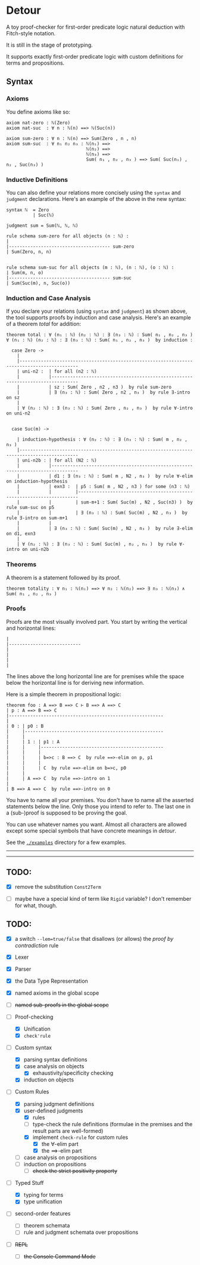 # Detour

A toy proof-checker for first-order predicate logic natural deduction with Fitch-style notation.

It is still in the stage of prototyping.

It supports exactly first-order predicate logic with custom definitions for terms and propositions.

## Syntax

### Axioms
You define axioms like so:
```
axiom nat-zero : ℕ(Zero)
axiom nat-suc  : ∀ n : ℕ(n) ==> ℕ(Suc(n))

axiom sum-zero : ∀ n : ℕ(n) ==> Sum(Zero , n , n)
axiom sum-suc  : ∀ n₁ n₂ n₃ : ℕ(n₁) ==>
                              ℕ(n₂) ==>
                              ℕ(n₃) ==>
                              Sum( n₁ , n₂ , n₃ ) ==> Sum( Suc(n₁) , n₂ , Suc(n₃) )
```


### Inductive Definitions
You can also define your relations more concisely using the `syntax` and `judgment` declarations.
Here's an example of the above in the new syntax:
```
syntax ℕ  = Zero
          | Suc(ℕ)

judgment sum = Sum(ℕ, ℕ, ℕ)

rule schema sum-zero for all objects (n : ℕ) :
|
|-------------------------------------- sum-zero
| Sum(Zero, n, n)


rule schema sum-suc for all objects (m : ℕ), (n : ℕ), (o : ℕ) :
| Sum(m, n, o)
|-------------------------------------- sum-suc
| Sum(Suc(m), n, Suc(o))
```


### Induction and Case Analysis
If you declare your relations (using `syntax` and `judgment`) as shown above, the tool supports proofs by induction and case analysis.
Here's an example of a theorem *total* for addition:
```
theorem total : ∀ (n₁ : ℕ) (n₂ : ℕ) : ∃ (n₃ : ℕ) : Sum( n₁ , n₂ , n₃ )
∀ (n₁ : ℕ) (n₂ : ℕ) : ∃ (n₃ : ℕ) : Sum( n₁ , n₂ , n₃ )  by induction :

  case Zero -> 
    |
    |--------------------------------------------------------------------------------------------
    | uni-n2 :  | for all (n2 : ℕ)
    |           |--------------------------------------------------------------------------------
    |           | sz : Sum( Zero , n2 , n3 )  by rule sum-zero
    |           | ∃ (n₃ : ℕ) : Sum( Zero , n2 , n₃ )  by rule ∃-intro on sz
    |
    | ∀ (n₂ : ℕ) : ∃ (n₃ : ℕ) : Sum( Zero , n₂ , n₃ )  by rule ∀-intro on uni-n2


  case Suc(m) ->  

    | induction-hypothesis : ∀ (n₂ : ℕ) : ∃ (n₃ : ℕ) : Sum( m , n₂ , n₃ )
    |--------------------------------------------------------------------------------------------
    | uni-n2b : | for all (N2 : ℕ)
    |           |--------------------------------------------------------------------------------
    |           | d1 : ∃ (n₃ : ℕ) : Sum( m , N2 , n₃ )  by rule ∀-elim on induction-hypothesis
    |           | exn3 :  | p5 : Sum( m , N2 , n3 ) for some (n3 : ℕ)
    |           |         |----------------------------------------------------------------------
    |           |         | sum-m+1 : Sum( Suc(m) , N2 , Suc(n3) )  by rule sum-suc on p5
    |           |         | ∃ (n₃ : ℕ) : Sum( Suc(m) , N2 , n₃ )  by rule ∃-intro on sum-m+1
    |           |
    |           | ∃ (n₃ : ℕ) : Sum( Suc(m) , N2 , n₃ )  by rule ∃-elim on d1, exn3
    |
    | ∀ (n₂ : ℕ) : ∃ (n₃ : ℕ) : Sum( Suc(m) , n₂ , n₃ )  by rule ∀-intro on uni-n2b
```


### Theorems
A theorem is a statement followed by its proof.
```
theorem totality : ∀ n₁ : ℕ(n₁) ==> ∀ n₂ : ℕ(n₂) ==> ∃ n₃ : ℕ(n₃) ∧ Sum( n₁ , n₂ , n₃ )
```


### Proofs
Proofs are the most visually involved part. You start by writing the vertical and horizontal lines:
```
|
|---------------------------
|
|
|
|
```

The lines above the long horizontal line are for premises while the space below the horizontal line is for deriving new information.

Here is a simple theorem in propositional logic:
```
theorem foo : A ==> B ==> C ⊢ B ==> A ==> C
| p : A ==> B ==> C
|----------------------------------------------------------
|
| 0 : | p0 : B
|     |----------------------------------------------------
|     |
|     | 1 : | p1 : A
|     |     |----------------------------------------------
|     |     |
|     |     | b=>c : B ==> C  by rule ==>-elim on p, p1
|     |     |
|     |     | C  by rule ==>-elim on b=>c, p0
|     |
|     | A ==> C  by rule ==>-intro on 1
|
| B ==> A ==> C  by rule ==>-intro on 0
```

You have to name all your premises.
You don't have to name all the asserted statements below the line. Only those you intend to refer to.
The last one in a (sub-)proof is supposed to be proving the goal.

You can use whatever names you want. Almost all characters are allowed except some special symbols that have concrete meanings in *detour*.

See the [`./examples`](./examples) directory for a few examples.



------
------


## TODO:
- [x] remove the substitution `Const2Term`
- [ ] maybe have a special kind of term like `Rigid` variable? I don't remember for what, though.


## TODO:
- [x] a switch `--lem=true/false` that disallows (or allows) the *proof by contradiction* rule
- [x] Lexer
- [x] Parser
- [x] the Data Type Representation
- [x] named axioms in the global scope
- [ ] ~~named sub-proofs in the global scope~~

- [ ] Proof-checking
  - [x] Unification
  - [x] `check'rule`

- [ ] Custom syntax
  - [x] parsing syntax definitions
  - [x] case analysis on objects
    - [x] exhaustivity/specificity checking
  - [x] induction on objects

- [ ] Custom Rules
  - [x] parsing judgment definitions
  - [x] user-defined judgments
    - [x] rules
    - [ ] type-check the rule definitions (formulae in the premises and the result parts are well-formed)
    - [x] implement `check-rule` for custom rules
      - [x] the ∀-elim part
      - [x] the ==>-elim part
  - [ ] case analysis on propositions
  - [ ] induction on propositions
    - [ ] ~~check the strict positivity property~~

- [ ] Typed Stuff
  - [x] typing for terms
  - [x] type unification

- [ ] second-order features
  - [ ] theorem schemata
  - [ ] rule and judgment schemata over propositions

- [ ] ~~REPL~~
  - [ ] ~~the Console Command Mode~~
